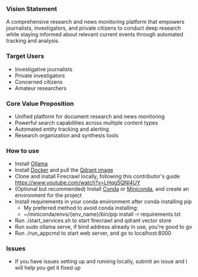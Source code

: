 ### Vision Statement
A comprehensive research and news monitoring platform that empowers journalists, investigators, and private citizens to conduct deep research while staying informed about relevant current events through automated tracking and analysis.

### Target Users
- Investigative journalists
- Private investigators
- Concerned citizens
- Amateur researchers

### Core Value Proposition
- Unified platform for document research and news monitoring
- Powerful search capabilities across multiple content types
- Automated entity tracking and alerting
- Research organization and synthesis tools


### How to use
- Install [Ollama]()
- Install [Docker](https://docs.docker.com/engine/) and pull the [Qdrant image](https://qdrant.tech/documentation/guides/installation/#)
- Clone and install Firecrawl locally, following this contributor's guide https://www.youtube.com/watch?v=LHqg5QNI4UY
- (Optional but recommended) Install [Conda](https://anaconda.org/anaconda/conda) or [Miniconda](https://www.anaconda.com/docs/getting-started/miniconda/install), and create an environment for the project 
- Install requirements in your conda environment after conda installing pip 
    - My preferred method to avoid conda installing:
    - ~/miniconda/envs/{env_name}/bin/pip install -r requirements.txt
- Run ./start_services.sh to start firecrawl and qdrant vector store
- Run sudo ollama serve, if bind address already in use, you're good to go  
- Run ./run_appcmd to start web server, and go to localhost:8000

### Issues
- If you have issues setting up and running locally, submit an issue and I will help you get it fixed up
